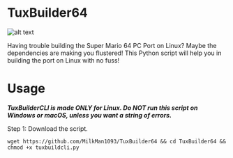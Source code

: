 # TuxBuilder64

![alt text](https://i.imgur.com/Vp862fo.png)

Having trouble building the Super Mario 64 PC Port on Linux? Maybe the dependencies are making you flustered! This Python script will help you in building the port on Linux with no fuss!

# Usage

***TuxBuilderCLI is made ONLY for Linux. Do NOT run this script on Windows or macOS, unless you want a string of errors.***

Step 1: Download the script.

```wget https://github.com/MilkMan1093/TuxBuilder64 && cd TuxBuilder64 && chmod +x tuxbuildcli.py```
